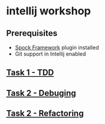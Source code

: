 # intellij workshop

## Prerequisites 
* [Spock Framework](http://spockframework.org/spock/docs/1.1/index.html) plugin installed
* Git support in Intellij enabled

## [Task 1 - TDD](task1.md)
## [Task 2 - Debuging](task2.md)
## [Task 2 - Refactoring](task3.md)
